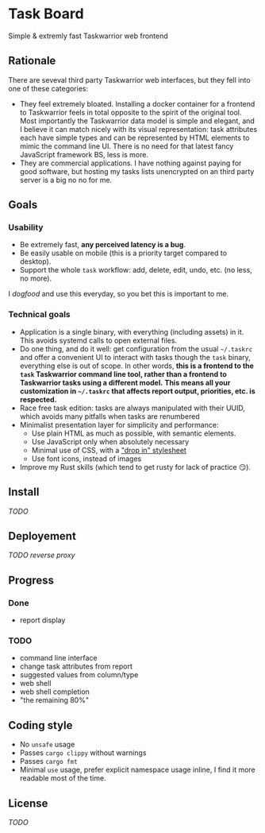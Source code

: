 # Task Board

Simple & extremly fast Taskwarrior web frontend

## Rationale

There are seveval third party Taskwarrior web interfaces, but they fell into one of these categories:

- They feel extremely bloated. Installing a docker container for a frontend to Taskwarrior feels in total opposite to the spirit of the original tool. Most importantly the Taskwarrior data model is simple and elegant, and I believe it can match nicely with its visual representation: task attributes each have simple types and can be represented by HTML elements to mimic the command line UI. There is no need for that latest fancy JavaScript framework BS, less is more.
- They are commercial applications. I have nothing against paying for good software, but hosting my tasks lists unencrypted on an third party server is a big no no for me.

## Goals

### Usability

- Be extremely fast, **any perceived latency is a bug**.
- Be easily usable on mobile (this is a priority target compared to desktop).
- Support the whole `task` workflow: add, delete, edit, undo, etc. (no less, no more).

I _dogfood_ and use this everyday, so you bet this is important to me.

### Technical goals

- Application is a single binary, with everything (including assets) in it. This avoids systemd calls to open external files.
- Do one thing, and do it well: get configuration from the usual `~/.taskrc` and offer a convenient UI to interact with tasks though the `task` binary, everything else is out of scope. In other words, **this is a frontend to the `task` Taskwarrior command line tool, rather than a frontend to Taskwarrior tasks using a different model.**
  **This means all your customization in `~/.taskrc` that affects report output, priorities, etc. is respected.**
- Race free task edition: tasks are always manipulated with their UUID, which avoids many pitfalls when tasks are renumbered
- Minimalist presentation layer for simplicity and performance:
  - Use plain HTML as much as possible, with semantic elements.
  - Use JavaScript only when absolutely necessary
  - Minimal use of CSS, with a ["drop in" stylesheet](https://github.com/dohliam/dropin-minimal-css#list-of-frameworks)
  - Use font icons, instead of images
- Improve my Rust skills (which tend to get rusty for lack of practice :smirk:).

## Install

_TODO_

## Deployement

_TODO reverse proxy_

## Progress

### Done

- report display

### TODO

- command line interface
- change task attributes from report
- suggested values from column/type
- web shell
- web shell completion
- "the remaining 80%"

## Coding style

- No `unsafe` usage
- Passes `cargo clippy` without warnings
- Passes `cargo fmt`
- Minimal `use` usage, prefer explicit namespace usage inline, I find it more readable most of the time.

## License

_TODO_
